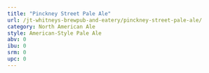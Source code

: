 ```yaml
---
title: "Pinckney Street Pale Ale"
url: /jt-whitneys-brewpub-and-eatery/pinckney-street-pale-ale/
category: North American Ale
style: American-Style Pale Ale
abv: 0
ibu: 0
srm: 0
upc: 0
---
```


